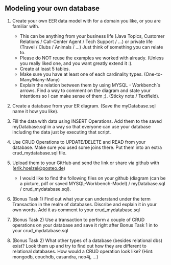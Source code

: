 ## Modeling your own database
1. Create your own EER data model with for a domain you like, or you are familiar with.
   * This can be anything from your business life (Java Topics, Customer Relations / Call-Center Agent / Tech Support / ...) or private life (Travel / Clubs / Animals / ...) Just think of something you can relate to. 
   * Please do NOT reuse the examples we worked with already. (Unless you really liked one, and you want greatly extend it :).
   * Create at least 5 tables. 
   * Make sure you have at least one of each cardinality types. (One-to-Many/Many-Many)
   * Explain the relation between them by using MYSQL - Workbench`s arrows. Find a way to comment on the diagram and state your intentions so I can make sense of them ;). (Sticky note / Textfield).
2. Create a database from your ER diagram. (Save the myDatabase.sql name it how you like).
3. Fill the data with data using INSERT Operations. Add them to the saved myDatabase.sql in a way so that everyone can use your database including the data just by executing that script.
4. Use CRUD Operations to UPDATE/DELETE and READ from your database. Make sure you used some joins there. Put them into an extra crud_mydatabase.sql file.
5. Upload them to your GitHub and send the link or share via github with (erik.hoelzel@posteo.de) 
   * I would like to find the following files on your github (diagram (can be a picture, pdf or saved MYSQL-Workbench-Model) / myDatabase.sql / crud_mydatabase.sql).

6. (Bonus Task 1) Find out what your can understand under the term Transaction in the realm of databases. Discribe and explain it in your own words. Add it as comment to your crud_mydatabase.sql
7. (Bonus Task 2) Use a transaction to perform a couple of CRUD operations on your database and save it right after Bonus Task 1 in to your crud_mydatabase.sql
8. (Bonus Task 2) What other types of a database (besides relational dbs) exist? Look them up and try to find out how they are different to relational databases. How would a CRUD operation look like? (Hint: mongodb, couchdb, casandra, neo4j, ...)

